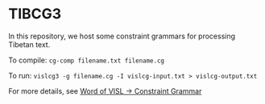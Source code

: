 # TIBCG3 
In this repository, we host some constraint grammars for processing Tibetan text.

To compile: ```cg-comp filename.txt filename.cg```

To run: ```vislcg3 -g filename.cg -I vislcg-input.txt > vislcg-output.txt```

For more details, see [Word of VISL -> Constraint Grammar](https://visl.sdu.dk/constraint_grammar.html)
